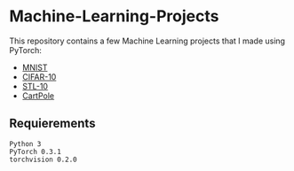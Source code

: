 # Machine-Learning-Projects

This repository contains a few Machine Learning projects that I made using PyTorch:

* [MNIST](MNIST)
* [CIFAR-10](CIFAR10)
* [STL-10](STL10)
* [CartPole](Reinforcement-Learning/CartPole)

## Requierements

```
Python 3
PyTorch 0.3.1
torchvision 0.2.0
```
